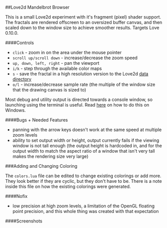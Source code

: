 ##Love2d Mandelbrot Browser

This is a small Love2d experiment with it's fragment (pixel) shader support. The fractals are rendered offscreen to an oversized buffer canvas, and then scaled down to the window size to achieve smoother results. Targets Love 0.10.0.

####Controls
* `click` - zoom in on the area under the mouse pointer
* `scroll up/scroll down` - increase/decrease the zoom speed
* `up, down, left, right` - pan the viewport
* `i/k` - step through the available color maps
* `s` - save the fractal in a high resolution version to the Love2d [data directory](https://love2d.org/wiki/love.filesystem)
* `o/l` - increase/decrease sample rate (the multiple of the window size that the drawing canvas is sized to)

Most debug and utility output is directed towards a console window, so launching using the terminal is useful. Read [here](https://love2d.org/wiki/Debug) on how to do this on Windows.


####Bugs + Needed Features
* panning with the arrow keys doesn't work at the same speed at multiple zoom levels
* ability to set output width or height, output currently fails if the viewing window is not tall enough (the output height is hardcoded in, and for the output width to match the aspect ratio of a window that isn't very tall makes the rendering size very large)

###Adding and Changing Coloring

The `colors.lua` file can be edited to change existing colorings or add more. They look better if they are cyclic, but they don't have to be. There is a note inside this file on how the existing colorings were generated.


####Nofix
* low precision at high zoom levels, a limitation of the OpenGL floating point precision, and this whole thing was created with that expectation

####Screenshots
